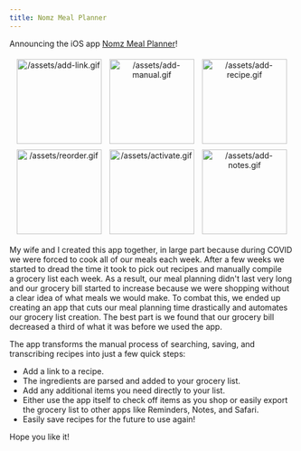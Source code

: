 ```yaml
---
title: Nomz Meal Planner
---
```


Announcing the iOS app [Nomz Meal Planner](https://mo-nomz.herokuapp.com)!

<div style="text-align: center">
  <img style="padding: 5px;" src="https://mo-nomz.herokuapp.com/add-link.gif" alt="/assets/add-link.gif" width="150"/>
  <img style="padding: 5px;" src="https://mo-nomz.herokuapp.com/add-manual.gif" alt="/assets/add-manual.gif" width="150"/>
  <img style="padding: 5px;" src="https://mo-nomz.herokuapp.com/add-recipe.gif" alt="/assets/add-recipe.gif" width="150"/>
</div>
<div style="text-align: center">
  <img style="padding: 5px;" src="https://mo-nomz.herokuapp.com/reorder.gif" alt="/assets/reorder.gif" width="150"/>
  <img style="padding: 5px;" src="https://mo-nomz.herokuapp.com/activate.gif" alt="/assets/activate.gif" width="150"/>
  <img style="padding: 5px;" src="https://mo-nomz.herokuapp.com/add-notes.gif" alt="/assets/add-notes.gif" width="150"/>
</div>

My wife and I created this app together, in large part because during COVID we were forced to cook all of our meals each
week. After a few weeks we started to dread the time it took to pick out recipes and manually compile a grocery list each
week. As a result, our meal planning didn't last very long and our grocery bill started to increase because we were
shopping without a clear idea of what meals we would make. To combat this, we ended up creating an app that cuts our meal
planning time drastically and automates our grocery list creation. The best part is we found that our grocery bill
decreased a third of what it was before we used the app.

The app transforms the manual process of searching, saving, and transcribing recipes into just a few quick steps:

* Add a link to a recipe.
* The ingredients are parsed and added to your grocery list.
* Add any additional items you need directly to your list.
* Either use the app itself to check off items as you shop or easily export the grocery list to other apps like Reminders, Notes, and Safari.
* Easily save recipes for the future to use again! 

Hope you like it!
